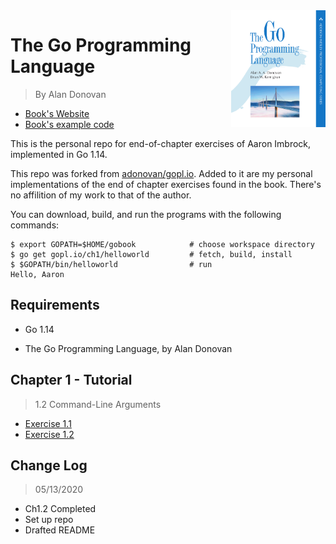 <img src="./icons/cover.png" alt="The Go Programming Language by Alan Donovan" width="30%" align="right">

# The Go Programming Language

> By Alan Donovan

- [Book's Website](http://www.gopl.io/)
- [Book's example code](https://github.com/adonovan/gopl.io/)

This is the personal repo for end-of-chapter exercises of Aaron Imbrock, implemented in Go 1.14.

This repo was forked from [adonovan/gopl.io](https://github.com/adonovan/gopl.io/). Added to it are my personal implementations of the end of chapter exercises found in the book. There's no affilition of my work to that of the author.

You can download, build, and run the programs with the following commands:

    $ export GOPATH=$HOME/gobook            # choose workspace directory
    $ go get gopl.io/ch1/helloworld         # fetch, build, install
    $ $GOPATH/bin/helloworld                # run
    Hello, Aaron

## Requirements

- Go 1.14

- The Go Programming Language, by Alan Donovan

## Chapter 1 - Tutorial

> 1.2 Command-Line Arguments

- [Exercise 1.1](https://github.com/aaron-imbrock/gobook/blob/master/ch1/echo11/echo11.go)
- [Exercise 1.2](https://github.com/aaron-imbrock/gobook/blob/master/ch1/echo12/echo12.go)

## Change Log

> 05/13/2020
- Ch1.2 Completed
- Set up repo
- Drafted README
